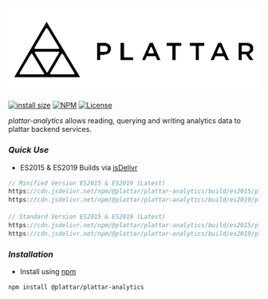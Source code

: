 <h3 align="center">
  <img src="graphics/logo.png?raw=true" alt="Plattar Logo" width="600">
</h3>

[![install size](https://packagephobia.com/badge?p=@plattar/plattar-analytics)](https://packagephobia.com/result?p=@plattar/plattar-analytics)
[![NPM](https://img.shields.io/npm/v/@plattar/plattar-analytics)](https://www.npmjs.com/package/@plattar/plattar-analytics)
[![License](https://img.shields.io/npm/l/@plattar/plattar-analytics)](https://www.npmjs.com/package/@plattar/plattar-analytics)

_plattar-analytics_ allows reading, querying and writing analytics data to plattar backend services.

### _Quick Use_

-   ES2015 & ES2019 Builds via [jsDelivr](https://www.jsdelivr.com/)

```javascript
// Minified Version ES2015 & ES2019 (Latest)
https://cdn.jsdelivr.net/npm/@plattar/plattar-analytics/build/es2015/plattar-analytics.min.js
https://cdn.jsdelivr.net/npm/@plattar/plattar-analytics/build/es2019/plattar-analytics.min.js

// Standard Version ES2015 & ES2019 (Latest)
https://cdn.jsdelivr.net/npm/@plattar/plattar-analytics/build/es2015/plattar-analytics.js
https://cdn.jsdelivr.net/npm/@plattar/plattar-analytics/build/es2019/plattar-analytics.js
```

### _Installation_

-   Install using [npm](https://www.npmjs.com/package/@plattar/plattar-analytics)

```console
npm install @plattar/plattar-analytics
```
